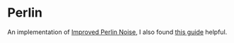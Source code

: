# Perlin

An implementation of [Improved Perlin Noise](http://mrl.nyu.edu/~perlin/noise/),
I also found [this guide](http://flafla2.github.io/2014/08/09/perlinnoise.html) helpful.

